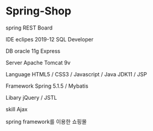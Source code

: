# Spring-Shop
 spring REST Board
 
 IDE
 eclipes 2019-12
 SQL Developer
 
 DB
 oracle 11g Express
 
 Server
 Apache Tomcat 9v
 
 Language
 HTML5 / CSS3 / Javascript / Java JDK11 / JSP
 
 Framework
 Spring 5.1.5 / Mybatis
 
 Libary
 jQuery / JSTL
 
 skill
 Ajax
 
 spring framework를 이용한 쇼핑몰
 
 
 
